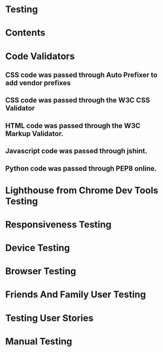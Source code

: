 # Testing

# Contents

# Code Validators

## CSS code was passed through Auto Prefixer to add vendor prefixes


## CSS code was passed through the W3C CSS Validator 


## HTML code was passed through the W3C Markup Validator. 


## Javascript code was passed through jshint. 


## Python code was passed through PEP8 online. 


# Lighthouse from Chrome Dev Tools Testing

# Responsiveness Testing


# Device Testing


# Browser Testing


# Friends And Family User Testing 


# Testing User Stories


# Manual Testing



